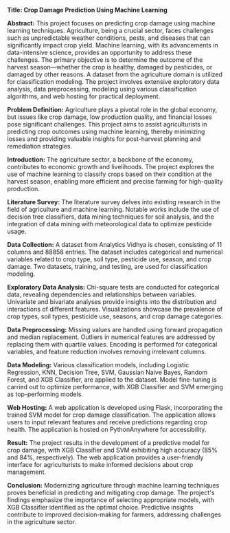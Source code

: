 ****Title: Crop Damage Prediction Using Machine Learning****

****Abstract:****
This project focuses on predicting crop damage using machine learning techniques. Agriculture, being a crucial sector, faces challenges such as unpredictable weather conditions, pests, and diseases that can significantly impact crop yield. Machine learning, with its advancements in data-intensive science, provides an opportunity to address these challenges. The primary objective is to determine the outcome of the harvest season—whether the crop is healthy, damaged by pesticides, or damaged by other reasons. A dataset from the agriculture domain is utilized for classification modeling. The project involves extensive exploratory data analysis, data preprocessing, modeling using various classification algorithms, and web hosting for practical deployment.

****Problem Definition:****
Agriculture plays a pivotal role in the global economy, but issues like crop damage, low production quality, and financial losses pose significant challenges. This project aims to assist agriculturists in predicting crop outcomes using machine learning, thereby minimizing losses and providing valuable insights for post-harvest planning and remediation strategies.

****Introduction:****
The agriculture sector, a backbone of the economy, contributes to economic growth and livelihoods. The project explores the use of machine learning to classify crops based on their condition at the harvest season, enabling more efficient and precise farming for high-quality production.

****Literature Survey:****
The literature survey delves into existing research in the field of agriculture and machine learning. Notable works include the use of decision tree classifiers, data mining techniques for soil analysis, and the integration of data mining with meteorological data to optimize pesticide usage.

****Data Collection:****
A dataset from Analytics Vidhya is chosen, consisting of 11 columns and 88858 entries. The dataset includes categorical and numerical variables related to crop type, soil type, pesticide use, season, and crop damage. Two datasets, training, and testing, are used for classification modeling.

****Exploratory Data Analysis:****
Chi-square tests are conducted for categorical data, revealing dependencies and relationships between variables. Univariate and bivariate analyses provide insights into the distribution and interactions of different features. Visualizations showcase the prevalence of crop types, soil types, pesticide use, seasons, and crop damage categories.

****Data Preprocessing:****
Missing values are handled using forward propagation and median replacement. Outliers in numerical features are addressed by replacing them with quartile values. Encoding is performed for categorical variables, and feature reduction involves removing irrelevant columns.

****Data Modeling:****
Various classification models, including Logistic Regression, KNN, Decision Tree, SVM, Gaussian Naive Bayes, Random Forest, and XGB Classifier, are applied to the dataset. Model fine-tuning is carried out to optimize performance, with XGB Classifier and SVM emerging as top-performing models.

****Web Hosting:****
A web application is developed using Flask, incorporating the trained SVM model for crop damage classification. The application allows users to input relevant features and receive predictions regarding crop health. The application is hosted on PythonAnywhere for accessibility.

****Result:****
The project results in the development of a predictive model for crop damage, with XGB Classifier and SVM exhibiting high accuracy (85% and 84%, respectively). The web application provides a user-friendly interface for agriculturists to make informed decisions about crop management.

****Conclusion:****
Modernizing agriculture through machine learning techniques proves beneficial in predicting and mitigating crop damage. The project's findings emphasize the importance of selecting appropriate models, with XGB Classifier identified as the optimal choice. Predictive insights contribute to improved decision-making for farmers, addressing challenges in the agriculture sector.
